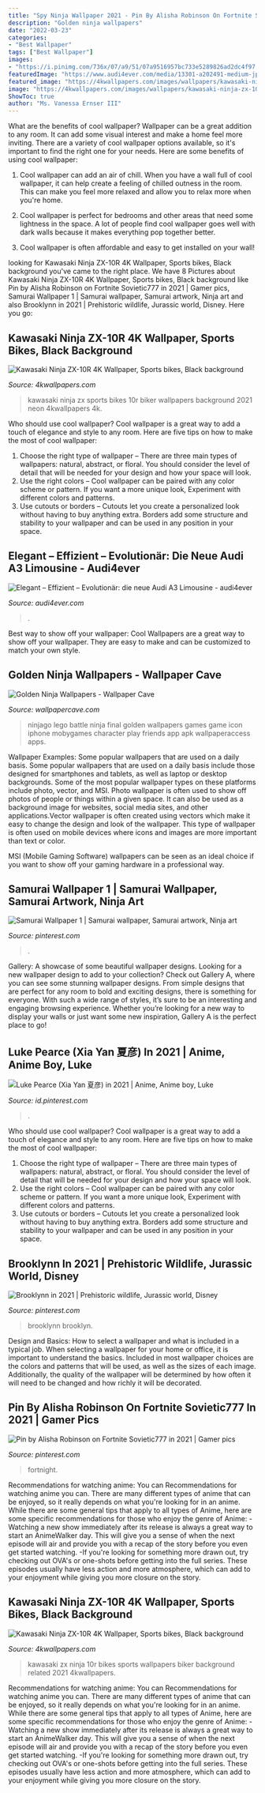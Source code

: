 ```yaml
---
title: "Spy Ninja Wallpaper 2021 - Pin By Alisha Robinson On Fortnite Sovietic777 In 2021"
description: "Golden ninja wallpapers"
date: "2022-03-23"
categories:
- "Best Wallpaper"
tags: ["Best Wallpaper"]
images:
- "https://i.pinimg.com/736x/07/a9/51/07a9516957bc733e5289826ad2dc4f97.jpg"
featuredImage: "https://www.audi4ever.com/media/13301-a202491-medium-jpg/"
featured_image: "https://4kwallpapers.com/images/wallpapers/kawasaki-ninja-zx-10r-sports-bikes-black-background-biker-1284x2778-3431.jpg"
image: "https://4kwallpapers.com/images/wallpapers/kawasaki-ninja-zx-10r-sports-bikes-black-background-biker-1284x2778-3431.jpg"
ShowToc: true
author: "Ms. Vanessa Ernser III"
---
```



What are the benefits of cool wallpaper?
Wallpaper can be a great addition to any room. It can add some visual interest and make a home feel more inviting. There are a variety of cool wallpaper options available, so it's important to find the right one for your needs. Here are some benefits of using cool wallpaper: 
1. Cool wallpaper can add an air of chill. When you have a wall full of cool wallpaper, it can help create a feeling of chilled outness in the room. This can make you feel more relaxed and allow you to relax more when you're home. 

2. Cool wallpaper is perfect for bedrooms and other areas that need some lightness in the space. A lot of people find cool wallpaper goes well with dark walls because it makes everything pop together better. 

3. Cool wallpaper is often affordable and easy to get installed on your wall!

	

		
looking for Kawasaki Ninja ZX-10R 4K Wallpaper, Sports bikes, Black background you've came to the right place. We have 8 Pictures about Kawasaki Ninja ZX-10R 4K Wallpaper, Sports bikes, Black background like Pin by Alisha Robinson on Fortnite Sovietic777 in 2021 | Gamer pics, Samurai Wallpaper 1 | Samurai wallpaper, Samurai artwork, Ninja art and also Brooklynn in 2021 | Prehistoric wildlife, Jurassic world, Disney. Here you go:
		
    
## Kawasaki Ninja ZX-10R 4K Wallpaper, Sports Bikes, Black Background

<img loading=lazy src="https://4kwallpapers.com/images/wallpapers/kawasaki-ninja-zx-10r-sports-bikes-black-background-biker-2048x2048-3431.jpg" onerror="this.onerror=null;this.src='https://tse3.mm.bing.net/th?id=OIP.ky8IZXg5JHyXhe5WgEXxTAHaHa&amp;pid=15.1';" alt="Kawasaki Ninja ZX-10R 4K Wallpaper, Sports bikes, Black background">

_Source: 4kwallpapers.com_

>kawasaki ninja zx sports bikes 10r biker wallpapers background 2021 neon 4kwallpapers 4k. 

	

Who should use cool wallpaper?
Cool wallpaper is a great way to add a touch of elegance and style to any room. Here are five tips on how to make the most of cool wallpaper: 
1) Choose the right type of wallpaper – There are three main types of wallpapers: natural, abstract, or floral. You should consider the level of detail that will be needed for your design and how your space will look. 
2) Use the right colors – Cool wallpaper can be paired with any color scheme or pattern. If you want a more unique look, Experiment with different colors and patterns. 
3) Use cutouts or borders – Cutouts let you create a personalized look without having to buy anything extra. Borders add some structure and stability to your wallpaper and can be used in any position in your space.

    
## Elegant – Effizient – Evolutionär: Die Neue Audi A3 Limousine - Audi4ever

<img loading=lazy src="https://www.audi4ever.com/media/13301-a202491-medium-jpg/" onerror="this.onerror=null;this.src='https://tse2.mm.bing.net/th?id=OIP.FkhY8v3GcIbci1Lp5HI4gQHaEK&amp;pid=15.1';" alt="Elegant – Effizient – Evolutionär: die neue Audi A3 Limousine - audi4ever">

_Source: audi4ever.com_

>. 

	

Best way to show off your wallpaper:
Cool Wallpapers are a great way to show off your wallpaper. They are easy to make and can be customized to match your own style.

    
## Golden Ninja Wallpapers - Wallpaper Cave

<img loading=lazy src="https://wallpapercave.com/wp/wp8490337.jpg" onerror="this.onerror=null;this.src='https://tse4.mm.bing.net/th?id=OIP.TpqpugGmB1GaQC7jl497CAHaHa&amp;pid=15.1';" alt="Golden Ninja Wallpapers - Wallpaper Cave">

_Source: wallpapercave.com_

>ninjago lego battle ninja final golden wallpapers games game icon iphone mobygames character play friends app apk wallpaperaccess apps. 

	

Wallpaper Examples: Some popular wallpapers that are used on a daily basis.
Some popular wallpapers that are used on a daily basis include those designed for smartphones and tablets, as well as laptop or desktop backgrounds. Some of the most popular wallpaper types on these platforms include photo, vector, and MSI. 
Photo wallpaper is often used to show off photos of people or things within a given space. It can also be used as a background image for websites, social media sites, and other applications.Vector wallpaper is often created using vectors which make it easy to change the design and look of the wallpaper. This type of wallpaper is often used on mobile devices where icons and images are more important than text or color. 

MSI (Mobile Gaming Software) wallpapers can be seen as an ideal choice if you want to show off your gaming hardware in a professional way.

    
## Samurai Wallpaper 1 | Samurai Wallpaper, Samurai Artwork, Ninja Art

<img loading=lazy src="https://i.pinimg.com/736x/07/a9/51/07a9516957bc733e5289826ad2dc4f97.jpg" onerror="this.onerror=null;this.src='https://tse4.mm.bing.net/th?id=OIP.eSIkUHLFfUOKkRIyb_npLgAAAA&amp;pid=15.1';" alt="Samurai Wallpaper 1 | Samurai wallpaper, Samurai artwork, Ninja art">

_Source: pinterest.com_

>. 

	

Gallery: A showcase of some beautiful wallpaper designs.
Looking for a new wallpaper design to add to your collection? Check out Gallery A, where you can see some stunning wallpaper designs. From simple designs that are perfect for any room to bold and exciting designs, there is something for everyone. With such a wide range of styles, it’s sure to be an interesting and engaging browsing experience. Whether you’re looking for a new way to display your walls or just want some new inspiration, Gallery A is the perfect place to go!





	
	
    
## Luke Pearce (Xia Yan 夏彦) In 2021 | Anime, Anime Boy, Luke

<img loading=lazy src="https://i.pinimg.com/736x/14/88/72/14887204056a0c17d2b933531c4a6eb6.jpg" onerror="this.onerror=null;this.src='https://tse4.mm.bing.net/th?id=OIP.WBA__sjZfPvgtBC3JWonoQAAAA&amp;pid=15.1';" alt="Luke Pearce (Xia Yan 夏彦) in 2021 | Anime, Anime boy, Luke">

_Source: id.pinterest.com_

>. 

	

Who should use cool wallpaper?
Cool wallpaper is a great way to add a touch of elegance and style to any room. Here are five tips on how to make the most of cool wallpaper: 
1) Choose the right type of wallpaper – There are three main types of wallpapers: natural, abstract, or floral. You should consider the level of detail that will be needed for your design and how your space will look. 
2) Use the right colors – Cool wallpaper can be paired with any color scheme or pattern. If you want a more unique look, Experiment with different colors and patterns. 
3) Use cutouts or borders – Cutouts let you create a personalized look without having to buy anything extra. Borders add some structure and stability to your wallpaper and can be used in any position in your space.

    
## Brooklynn In 2021 | Prehistoric Wildlife, Jurassic World, Disney

<img loading=lazy src="https://i.pinimg.com/736x/75/0a/5e/750a5e9d65b2d7f019ff2168a7f835e1.jpg" onerror="this.onerror=null;this.src='https://tse2.mm.bing.net/th?id=OIP.R2OK_lzhPrro6nBp3ityFAHaJ3&amp;pid=15.1';" alt="Brooklynn in 2021 | Prehistoric wildlife, Jurassic world, Disney">

_Source: pinterest.com_

>brooklynn brooklyn. 

	

Design and Basics: How to select a wallpaper and what is included in a typical job.
When selecting a wallpaper for your home or office, it is important to understand the basics. Included in most wallpaper choices are the colors and patterns that will be used, as well as the sizes of each image. Additionally, the quality of the wallpaper will be determined by how often it will need to be changed and how richly it will be decorated.

    
## Pin By Alisha Robinson On Fortnite Sovietic777 In 2021 | Gamer Pics

<img loading=lazy src="https://i.pinimg.com/736x/d8/df/2f/d8df2f759924f3df58b4e2b4cf4af811.jpg" onerror="this.onerror=null;this.src='https://tse2.mm.bing.net/th?id=OIP.doD_sgVZy3_FaOBsvwlZcwHaIX&amp;pid=15.1';" alt="Pin by Alisha Robinson on Fortnite Sovietic777 in 2021 | Gamer pics">

_Source: pinterest.com_

>fortnight. 

	

Recommendations for watching anime: You can
Recommendations for watching anime you can. There are many different types of anime that can be enjoyed, so it really depends on what you're looking for in an anime. While there are some general tips that apply to all types of Anime, here are some specific recommendations for those who enjoy the genre of Anime: 
-Watching a new show immediately after its release is always a great way to start an AnimeWalker day. This will give you a sense of when the next episode will air and provide you with a recap of the story before you even get started watching. 
-If you're looking for something more drawn out, try checking out OVA's or one-shots before getting into the full series. These episodes usually have less action and more atmosphere, which can add to your enjoyment while giving you more closure on the story.

    
## Kawasaki Ninja ZX-10R 4K Wallpaper, Sports Bikes, Black Background

<img loading=lazy src="https://4kwallpapers.com/images/wallpapers/kawasaki-ninja-zx-10r-sports-bikes-black-background-biker-1284x2778-3431.jpg" onerror="this.onerror=null;this.src='https://tse2.mm.bing.net/th?id=OIP.15mB2VtdE4YTud0miKIMJQHaQB&amp;pid=15.1';" alt="Kawasaki Ninja ZX-10R 4K Wallpaper, Sports bikes, Black background">

_Source: 4kwallpapers.com_

>kawasaki zx ninja 10r bikes sports wallpapers biker background related 2021 4kwallpapers. 

	

Recommendations for watching anime: You can
Recommendations for watching anime you can. There are many different types of anime that can be enjoyed, so it really depends on what you're looking for in an anime. While there are some general tips that apply to all types of Anime, here are some specific recommendations for those who enjoy the genre of Anime: 
-Watching a new show immediately after its release is always a great way to start an AnimeWalker day. This will give you a sense of when the next episode will air and provide you with a recap of the story before you even get started watching. 
-If you're looking for something more drawn out, try checking out OVA's or one-shots before getting into the full series. These episodes usually have less action and more atmosphere, which can add to your enjoyment while giving you more closure on the story.

